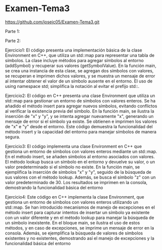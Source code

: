 # Examen-Tema3
https://github.com/josejc05/Examen-Tema3.git

Parte 1:

Parte 2:

Ejercicio1: El código presenta una implementación básica de la clase Environment en C++, que utiliza un std::map para representar una tabla de símbolos. La clase incluye métodos para agregar símbolos al entorno (addSymbol) y recuperar sus valores (getSymbolValue). En la función main, se crea una instancia de esta clase, se agregan dos símbolos con valores, se recuperan e imprimen dichos valores, y se muestra un mensaje de error al intentar obtener el valor de un símbolo ausente en el entorno. El uso de using namespace std; simplifica la notación al evitar el prefijo std::.

Ejercicio2: El código en C++ presenta una clase Environment que utiliza un std::map para gestionar un entorno de símbolos con valores enteros. Se ha añadido el método insert para agregar nuevos símbolos, evitando conflictos al verificar la existencia previa del símbolo. En la función main, se ilustra la inserción de "x" y "y", y se intenta agregar nuevamente "x", generando un mensaje de error si el símbolo ya existe. Se obtienen e imprimen los valores de "x" e "y" desde el entorno. Este código demuestra la funcionalidad del método insert y la capacidad del entorno para manejar símbolos de manera segura.

Ejercicio3: El código implementa una clase Environment en C++ que gestiona un entorno de símbolos con valores enteros mediante un std::map. En el método insert, se añaden símbolos al entorno asociados con valores. El método lookup busca un símbolo en el entorno y devuelve su valor, o un valor predeterminado si el símbolo no existe. En la función main, se ejemplifica la inserción de símbolos "x" y "y", seguido de la búsqueda de sus valores con el método lookup. Además, se busca el símbolo "z" con un valor predeterminado de 30. Los resultados se imprimen en la consola, demostrando la funcionalidad básica del entorno

Ejercicio4: Este código en C++ implementa la clase Environment, que gestiona un entorno de símbolos con valores enteros utilizando un std::map. Se han introducido mecanismos de manejo de excepciones en el método insert para capturar intentos de insertar un símbolo ya existente con un valor diferente y en el método lookup para manejar la búsqueda de un símbolo inexistente. En el bloque main, se ilustra el uso de estos métodos, y en caso de excepciones, se imprime un mensaje de error en la consola. Además, se ejemplifica la búsqueda de valores de símbolos existentes y no existentes, demostrando así el manejo de excepciones y la funcionalidad básica del entorno

